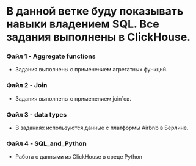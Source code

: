 # В данной ветке буду показывать навыки владением SQL. Все задания выполнены в ClickHouse. 
### Файл 1 - Aggregate functions
- Задания выполнены с применением агрегатных функций.
### Файл 2 - Join
- Задания выполнены с применением join`ов.
### Файл 3 - data types
- В заданиях используются данные с платформы Airbnb в Берлине. 
### Файл 4 - SQL_and_Python
- Работа с данными из ClickHousе в среде Python
